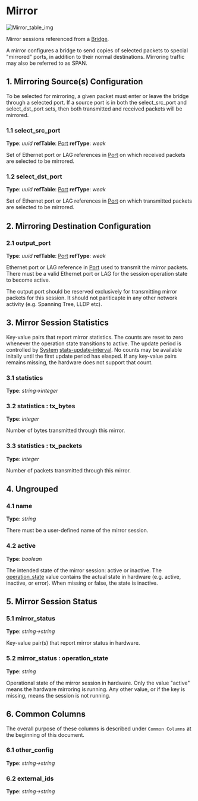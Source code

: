 # Mirror

![Mirror_table_img](http://www.plantuml.com/plantuml/img/0Vy00Fz0StHXSdHrRMmAT6zdPNHePN8WUmfZR65pSo12ScbaPsKAOsnXStCWK6zoT0fZR65pSo1DQN9oRt8AVGfDQN9oRt8WF2rrBI12ScbaPsKAJMboSczo82vaBZuWK6zoT0feQMHb86DfScDiPGfeQMHb86rbRM9bSdCASsjfRd1XSc5j86rlRczZQ79lRMKWT79rPGfiPMTbRcGWScbdQ7GAOszkT6bkTMzp86nfRcKWBI0yOZvpT79lRcSyBs8-879bPcLoPMvZPGfaRtHqPMGWR6bkPI0j83nfFdTbOMiyBsa-879bPcLoPMvZPGfbRcHiPMTbRcGAG6LkP7LjR0e0)

Mirror sessions referenced from a [Bridge](bridge.html).

A mirror configures a bridge to send copies of selected packets to special
"mirrored" ports, in addition to their normal destinations. Mirroring traffic
may also be referred to as SPAN.

## 1. Mirroring Source(s) Configuration

To be selected for mirroring, a given packet must enter or leave the bridge
through a selected port.  If a source port is in both the select_src_port and
select_dst_port sets, then both transmitted and received packets will be
mirrored.

### 1.1 select_src_port

**Type**: _uuid_ **refTable**: [Port](port.html) **refType**: _weak_



Set of Ethernet port or LAG references in [Port](port.html) on which received packets
are selected to be mirrored.

### 1.2 select_dst_port

**Type**: _uuid_ **refTable**: [Port](port.html) **refType**: _weak_



Set of Ethernet port or LAG references in [Port](port.html) on which transmitted
packets are selected to be mirrored.

## 2. Mirroring Destination Configuration

### 2.1 output_port

**Type**: _uuid_ **refTable**: [Port](port.html) **refType**: _weak_



Ethernet port or LAG reference in [Port](port.html) used to transmit the mirror
packets.  There must be a valid Ethernet port or LAG for the session operation
state to become active.

The output port should be reserved exclusively for transmitting mirror packets
for this session.  It should not pariticapte in any other network activity (e.g.
Spanning Tree, LLDP etc).

## 3. Mirror Session Statistics

Key-value pairs that report mirror statistics.  The counts are reset to zero
whenever the operation state transitions to active. The update period is
controlled by [System](system.html) [stats-update-interval](system.html#other-config-stats-update-interval).
No counts may be available initally until the first
update period has elasped.  If any key-value pairs remains missing, the hardware
does not support that count.

### 3.1 statistics

**Type**: _string->integer_

### 3.2 statistics : tx_bytes

**Type**: _integer_

Number of bytes transmitted through this mirror.

### 3.3 statistics : tx_packets

**Type**: _integer_

Number of packets transmitted through this mirror.

## 4. Ungrouped

### 4.1 name

**Type**: _string_

There must be a user-defined name of the mirror session.

### 4.2 active

**Type**: _boolean_

The intended state of the mirror session: active or inactive. The
[operation_state](mirror.html#mirror-status-operation-state) value contains the actual state
in hardware (e.g. active, inactive, or error). When missing or false, the state
is inactive.

## 5. Mirror Session Status

### 5.1 mirror_status

**Type**: _string->string_

Key-value pair(s) that report mirror status in hardware.

### 5.2 mirror_status : operation_state

**Type**: _string_

Operational state of the mirror session in hardware. Only the value "active"
means the hardware mirroring is running. Any other value, or if the key is
missing, means the session is not running.

## 6. Common Columns

The overall purpose of these columns is described under `Common Columns` at the
beginning of this document.

### 6.1 other_config

**Type**: _string->string_

### 6.2 external_ids

**Type**: _string->string_

